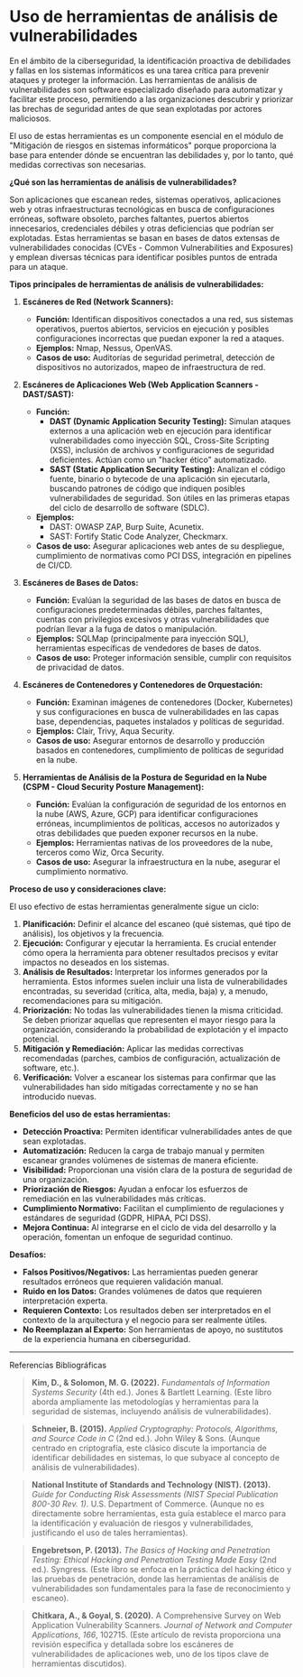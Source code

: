 # Uso de herramientas de análisis de vulnerabilidades

En el ámbito de la ciberseguridad, la identificación proactiva de debilidades y fallas en los sistemas informáticos es una tarea crítica para prevenir ataques y proteger la información. Las herramientas de análisis de vulnerabilidades son software especializado diseñado para automatizar y facilitar este proceso, permitiendo a las organizaciones descubrir y priorizar las brechas de seguridad antes de que sean explotadas por actores maliciosos.

El uso de estas herramientas es un componente esencial en el módulo de "Mitigación de riesgos en sistemas informáticos" porque proporciona la base para entender dónde se encuentran las debilidades y, por lo tanto, qué medidas correctivas son necesarias.

**¿Qué son las herramientas de análisis de vulnerabilidades?**

Son aplicaciones que escanean redes, sistemas operativos, aplicaciones web y otras infraestructuras tecnológicas en busca de configuraciones erróneas, software obsoleto, parches faltantes, puertos abiertos innecesarios, credenciales débiles y otras deficiencias que podrían ser explotadas. Estas herramientas se basan en bases de datos extensas de vulnerabilidades conocidas (CVEs - Common Vulnerabilities and Exposures) y emplean diversas técnicas para identificar posibles puntos de entrada para un ataque.

**Tipos principales de herramientas de análisis de vulnerabilidades:**

1.  **Escáneres de Red (Network Scanners):**
    * **Función:** Identifican dispositivos conectados a una red, sus sistemas operativos, puertos abiertos, servicios en ejecución y posibles configuraciones incorrectas que puedan exponer la red a ataques.
    * **Ejemplos:** Nmap, Nessus, OpenVAS.
    * **Casos de uso:** Auditorías de seguridad perimetral, detección de dispositivos no autorizados, mapeo de infraestructura de red.

2.  **Escáneres de Aplicaciones Web (Web Application Scanners - DAST/SAST):**
    * **Función:**
        * **DAST (Dynamic Application Security Testing):** Simulan ataques externos a una aplicación web en ejecución para identificar vulnerabilidades como inyección SQL, Cross-Site Scripting (XSS), inclusión de archivos y configuraciones de seguridad deficientes. Actúan como un "hacker ético" automatizado.
        * **SAST (Static Application Security Testing):** Analizan el código fuente, binario o bytecode de una aplicación sin ejecutarla, buscando patrones de código que indiquen posibles vulnerabilidades de seguridad. Son útiles en las primeras etapas del ciclo de desarrollo de software (SDLC).
    * **Ejemplos:**
        * DAST: OWASP ZAP, Burp Suite, Acunetix.
        * SAST: Fortify Static Code Analyzer, Checkmarx.
    * **Casos de uso:** Asegurar aplicaciones web antes de su despliegue, cumplimiento de normativas como PCI DSS, integración en pipelines de CI/CD.

3.  **Escáneres de Bases de Datos:**
    * **Función:** Evalúan la seguridad de las bases de datos en busca de configuraciones predeterminadas débiles, parches faltantes, cuentas con privilegios excesivos y otras vulnerabilidades que podrían llevar a la fuga de datos o manipulación.
    * **Ejemplos:** SQLMap (principalmente para inyección SQL), herramientas específicas de vendedores de bases de datos.
    * **Casos de uso:** Proteger información sensible, cumplir con requisitos de privacidad de datos.

4.  **Escáneres de Contenedores y Contenedores de Orquestación:**
    * **Función:** Examinan imágenes de contenedores (Docker, Kubernetes) y sus configuraciones en busca de vulnerabilidades en las capas base, dependencias, paquetes instalados y políticas de seguridad.
    * **Ejemplos:** Clair, Trivy, Aqua Security.
    * **Casos de uso:** Asegurar entornos de desarrollo y producción basados en contenedores, cumplimiento de políticas de seguridad en la nube.

5.  **Herramientas de Análisis de la Postura de Seguridad en la Nube (CSPM - Cloud Security Posture Management):**
    * **Función:** Evalúan la configuración de seguridad de los entornos en la nube (AWS, Azure, GCP) para identificar configuraciones erróneas, incumplimientos de políticas, accesos no autorizados y otras debilidades que pueden exponer recursos en la nube.
    * **Ejemplos:** Herramientas nativas de los proveedores de la nube, terceros como Wiz, Orca Security.
    * **Casos de uso:** Asegurar la infraestructura en la nube, asegurar el cumplimiento normativo.

**Proceso de uso y consideraciones clave:**

El uso efectivo de estas herramientas generalmente sigue un ciclo:

1.  **Planificación:** Definir el alcance del escaneo (qué sistemas, qué tipo de análisis), los objetivos y la frecuencia.
2.  **Ejecución:** Configurar y ejecutar la herramienta. Es crucial entender cómo opera la herramienta para obtener resultados precisos y evitar impactos no deseados en los sistemas.
3.  **Análisis de Resultados:** Interpretar los informes generados por la herramienta. Estos informes suelen incluir una lista de vulnerabilidades encontradas, su severidad (crítica, alta, media, baja) y, a menudo, recomendaciones para su mitigación.
4.  **Priorización:** No todas las vulnerabilidades tienen la misma criticidad. Se deben priorizar aquellas que representen el mayor riesgo para la organización, considerando la probabilidad de explotación y el impacto potencial.
5.  **Mitigación y Remediación:** Aplicar las medidas correctivas recomendadas (parches, cambios de configuración, actualización de software, etc.).
6.  **Verificación:** Volver a escanear los sistemas para confirmar que las vulnerabilidades han sido mitigadas correctamente y no se han introducido nuevas.

**Beneficios del uso de estas herramientas:**

* **Detección Proactiva:** Permiten identificar vulnerabilidades antes de que sean explotadas.
* **Automatización:** Reducen la carga de trabajo manual y permiten escanear grandes volúmenes de sistemas de manera eficiente.
* **Visibilidad:** Proporcionan una visión clara de la postura de seguridad de una organización.
* **Priorización de Riesgos:** Ayudan a enfocar los esfuerzos de remediación en las vulnerabilidades más críticas.
* **Cumplimiento Normativo:** Facilitan el cumplimiento de regulaciones y estándares de seguridad (GDPR, HIPAA, PCI DSS).
* **Mejora Continua:** Al integrarse en el ciclo de vida del desarrollo y la operación, fomentan un enfoque de seguridad continuo.

**Desafíos:**

* **Falsos Positivos/Negativos:** Las herramientas pueden generar resultados erróneos que requieren validación manual.
* **Ruido en los Datos:** Grandes volúmenes de datos que requieren interpretación experta.
* **Requieren Contexto:** Los resultados deben ser interpretados en el contexto de la arquitectura y el negocio para ser realmente útiles.
* **No Reemplazan al Experto:** Son herramientas de apoyo, no sustitutos de la experiencia humana en ciberseguridad.
_______________
Referencias Bibliográficas

> **Kim, D., & Solomon, M. G. (2022).** *Fundamentals of Information Systems Security* (4th ed.). Jones & Bartlett Learning. (Este libro aborda ampliamente las metodologías y herramientas para la seguridad de sistemas, incluyendo análisis de vulnerabilidades).

> **Schneier, B. (2015).** *Applied Cryptography: Protocols, Algorithms, and Source Code in C* (2nd ed.). John Wiley & Sons. (Aunque centrado en criptografía, este clásico discute la importancia de identificar debilidades en sistemas, lo que subyace al concepto de análisis de vulnerabilidades).

> **National Institute of Standards and Technology (NIST). (2013).** *Guide for Conducting Risk Assessments (NIST Special Publication 800-30 Rev. 1)*. U.S. Department of Commerce. (Aunque no es directamente sobre herramientas, esta guía establece el marco para la identificación y evaluación de riesgos y vulnerabilidades, justificando el uso de tales herramientas).

> **Engebretson, P. (2013).** *The Basics of Hacking and Penetration Testing: Ethical Hacking and Penetration Testing Made Easy* (2nd ed.). Syngress. (Este libro se enfoca en la práctica del hacking ético y las pruebas de penetración, donde las herramientas de análisis de vulnerabilidades son fundamentales para la fase de reconocimiento y escaneo).

> **Chitkara, A., & Goyal, S. (2020).** A Comprehensive Survey on Web Application Vulnerability Scanners. *Journal of Network and Computer Applications*, *166*, 102715. (Este artículo de revista proporciona una revisión específica y detallada sobre los escáneres de vulnerabilidades de aplicaciones web, uno de los tipos clave de herramientas discutidos).
